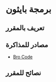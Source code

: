 # برمجة بايثون

## تعريف بالمقرر

## مصادر للمذاكرة

- [Bro Code](https://www.youtube.com/watch?v=Sg4GMVMdOPo&list=PLZPZq0r_RZOOkUQbat8LyQii36cJf2SWT)

## نصائح للمقرر

